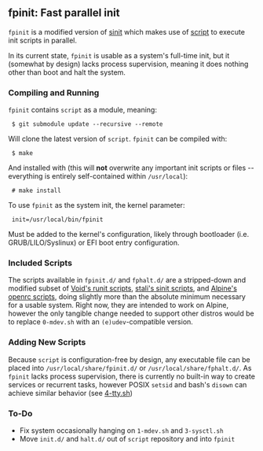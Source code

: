 ## fpinit: Fast parallel init

`fpinit` is a modified version of [sinit](https://core.suckless.org/sinit) which makes use of [script](https://github.com/Cubified/script) to execute init scripts in parallel.

In its current state, `fpinit` is usable as a system's full-time init, but it (somewhat by design) lacks process supervision, meaning it does nothing other than boot and halt the system.

### Compiling and Running

`fpinit` contains `script` as a module, meaning:

     $ git submodule update --recursive --remote

Will clone the latest version of `script`.  `fpinit` can be compiled with:

     $ make

And installed with (this will **not** overwrite any important init scripts or files -- everything is entirely self-contained within `/usr/local`):

     # make install

To use `fpinit` as the system init, the kernel parameter:

     init=/usr/local/bin/fpinit

Must be added to the kernel's configuration, likely through bootloader (i.e. GRUB/LILO/Syslinux) or EFI boot entry configuration.

### Included Scripts

The scripts available in `fpinit.d/` and `fphalt.d/` are a stripped-down and modified subset of [Void's runit scripts](https://github.com/void-linux/void-runit), [stali's sinit scripts](http://r-36.net/scm/stali-init/files.html), and [Alpine's openrc scripts](https://git.alpinelinux.org/aports/tree/main/busybox-initscripts), doing slightly more than the absolute minimum necessary for a usable system.  Right now, they are intended to work on Alpine, however the only tangible change needed to support other distros would be to replace `0-mdev.sh` with an `(e)udev`-compatible version.

### Adding New Scripts

Because `script` is configuration-free by design, any executable file can be placed into `/usr/local/share/fpinit.d/` or `/usr/local/share/fphalt.d/`.  As `fpinit` lacks process supervision, there is currently no built-in way to create services or recurrent tasks, however POSIX `setsid` and bash's `disown` can achieve similar behavior (see [4-tty.sh](https://github.com/Cubified/script/blob/master/init.d/4-tty.sh)) 

### To-Do

- Fix system occasionally hanging on `1-mdev.sh` and `3-sysctl.sh`
- Move `init.d/` and `halt.d/` out of `script` repository and into `fpinit`
